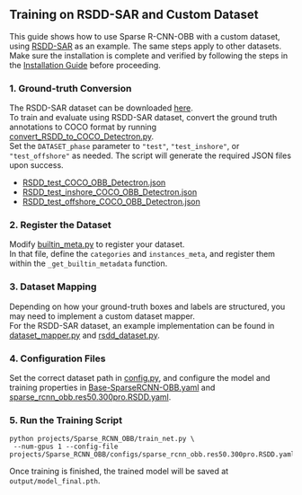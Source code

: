## Training on RSDD-SAR and Custom Dataset
This guide shows how to use Sparse R-CNN-OBB with a custom dataset, using [RSDD-SAR](https://github.com/makabakasu/RSDD-SAR-OPEN) as an example. The same steps apply to other datasets.
Make sure the installation is complete and verified by following the steps in the [Installation Guide](./README.md) before proceeding.



### 1. Ground-truth Conversion
The RSDD-SAR dataset can be downloaded [here](https://github.com/makabakasu/RSDD-SAR-OPEN). \
To train and evaluate using RSDD-SAR dataset, convert the ground truth annotations to COCO format by running [convert_RSDD_to_COCO_Detectron.py](./convert_RSDD_to_COCO_Detectron.py).  
Set the `DATASET_phase` parameter to `"test"`, `"test_inshore"`, or `"test_offshore"` as needed. The script will generate the required JSON files upon success.
- [RSDD_test_COCO_OBB_Detectron.json](./RSDD_test_COCO_OBB_Detectron.json) 
- [RSDD_test_inshore_COCO_OBB_Detectron.json](./RSDD_test_inshore_COCO_OBB_Detectron.json) 
- [RSDD_test_offshore_COCO_OBB_Detectron.json](./RSDD_test_offshore_COCO_OBB_Detectron.json) 

### 2. Register the Dataset
Modify [builtin_meta.py](./detectron2/data/datasets/builtin_meta.py) to register your dataset.  
In that file, define the `categories` and `instances_meta`, and register them within the `_get_builtin_metadata` function.


### 3. Dataset Mapping
Depending on how your ground-truth boxes and labels are structured, you may need to implement a custom dataset mapper.  
For the RSDD-SAR dataset, an example implementation can be found in [dataset_mapper.py](./projects/Sparse_RCNN_OBB/sparsercnn_obb/dataset_mapper.py) and [rsdd_dataset.py](./projects/Sparse_RCNN_OBB/sparsercnn_obb/rsdd_dataset.py).

### 4. Configuration Files
Set the correct dataset path in [config.py](./projects/Sparse_RCNN_OBB/sparsercnn_obb/config.py), and configure the model and training properties in [Base-SparseRCNN-OBB.yaml](./projects/Sparse_RCNN_OBB/configs/Base-SparseRCNN-OBB.yaml) and [sparse_rcnn_obb.res50.300pro.RSDD.yaml](./projects/Sparse_RCNN_OBB/configs/sparse_rcnn_obb.res50.300pro.RSDD.yaml).

### 5. Run the Training Script
```    
python projects/Sparse_RCNN_OBB/train_net.py \
 --num-gpus 1 --config-file projects/Sparse_RCNN_OBB/configs/sparse_rcnn_obb.res50.300pro.RSDD.yaml
```
Once training is finished, the trained model will be saved at `output/model_final.pth`.
